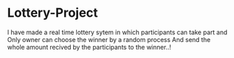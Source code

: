 # Lottery-Project
I have made a real time lottery sytem in which participants can take part and Only owner can choose the winner by a random process And 
send the whole amount recived by the participants to the winner..!
